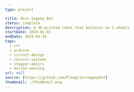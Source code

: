 ```yaml
---
type: project

title: Mini Segway Bot
status: complete
description: A 3D-printed robot that balances on 2 wheels
startDate: 2019-01-01
endDate: 2019-03-30
tags:
  - c++
  - arduino
  - circuit-design
  - control-systems
  - stepper-motors
  - motion-sensing
url: null
source: [https://github.com/Plenglin/segwaybot]
thumbnail: ./thumbnail.png
---
```

